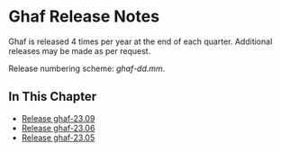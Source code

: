 <!--
    Copyright 2022-2024 TII (SSRC) and the Ghaf contributors
    SPDX-License-Identifier: CC-BY-SA-4.0
-->

# Ghaf Release Notes

Ghaf is released 4 times per year at the end of each quarter. Additional releases may be made as per request.

Release numbering scheme: *ghaf-dd.mm*.


## In This Chapter

- [Release ghaf-23.09](../release_notes/ghaf-23.09.md)
- [Release ghaf-23.06](../release_notes/ghaf-23.06.md)
- [Release ghaf-23.05](../release_notes/ghaf-23.05.md)
